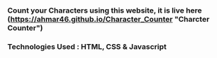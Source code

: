 ### Count your Characters using this website, it is live here (https://ahmar46.github.io/Character_Counter "Charcter Counter")

### Technologies Used : HTML, CSS & Javascript
